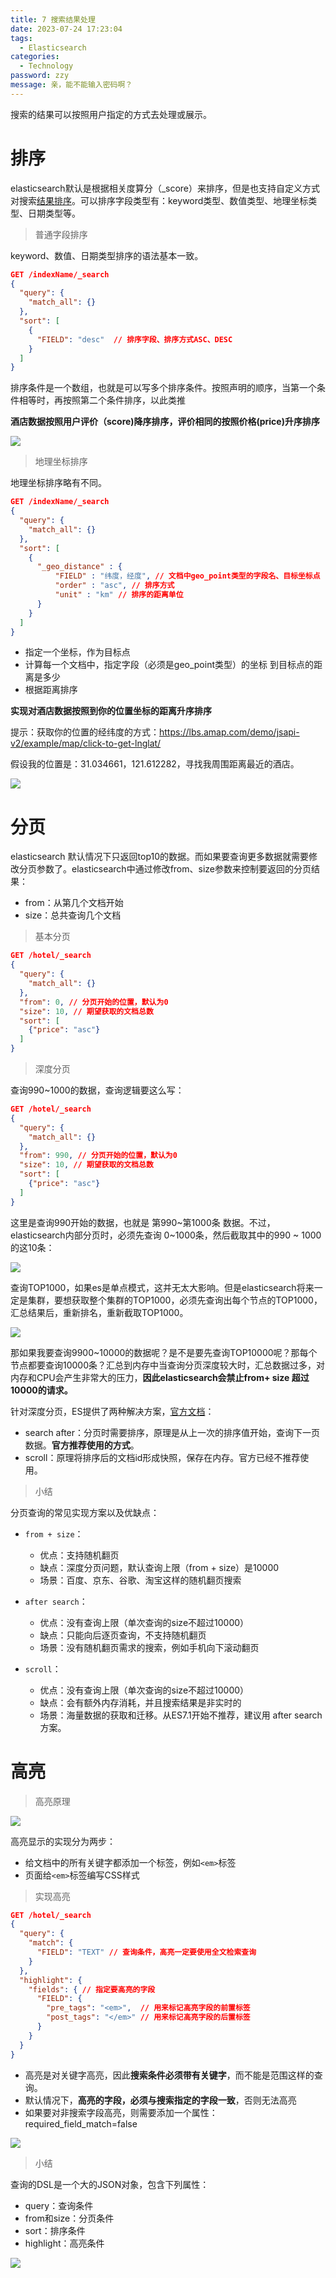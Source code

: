```yaml
---
title: 7 搜索结果处理
date: 2023-07-24 17:23:04
tags: 
  - Elasticsearch
categories: 
  - Technology
password: zzy   
message: 亲，能不能输入密码啊？
---
```


搜索的结果可以按照用户指定的方式去处理或展示。

# 排序

elasticsearch默认是根据相关度算分（_score）来排序，但是也支持自定义方式对搜索[结果排序](https://www.elastic.co/guide/en/elasticsearch/reference/current/sort-search-results.html)。可以排序字段类型有：keyword类型、数值类型、地理坐标类型、日期类型等。

> 普通字段排序

keyword、数值、日期类型排序的语法基本一致。

```json
GET /indexName/_search
{
  "query": {
    "match_all": {}
  },
  "sort": [
    {
      "FIELD": "desc"  // 排序字段、排序方式ASC、DESC
    }
  ]
}
```

排序条件是一个数组，也就是可以写多个排序条件。按照声明的顺序，当第一个条件相等时，再按照第二个条件排序，以此类推

**酒店数据按照用户评价（score)降序排序，评价相同的按照价格(price)升序排序**

![](https://cyan-images.oss-cn-shanghai.aliyuncs.com/images/04-es-20230706-32.png)



> 地理坐标排序

地理坐标排序略有不同。

```json
GET /indexName/_search
{
  "query": {
    "match_all": {}
  },
  "sort": [
    {
      "_geo_distance" : {
          "FIELD" : "纬度，经度", // 文档中geo_point类型的字段名、目标坐标点
          "order" : "asc", // 排序方式
          "unit" : "km" // 排序的距离单位
      }
    }
  ]
}
```

- 指定一个坐标，作为目标点
- 计算每一个文档中，指定字段（必须是geo_point类型）的坐标 到目标点的距离是多少
- 根据距离排序

**实现对酒店数据按照到你的位置坐标的距离升序排序**

提示：获取你的位置的经纬度的方式：https://lbs.amap.com/demo/jsapi-v2/example/map/click-to-get-lnglat/

假设我的位置是：31.034661，121.612282，寻找我周围距离最近的酒店。

![](https://cyan-images.oss-cn-shanghai.aliyuncs.com/images/04-es-20230706-33.png)

# 分页

elasticsearch 默认情况下只返回top10的数据。而如果要查询更多数据就需要修改分页参数了。elasticsearch中通过修改from、size参数来控制要返回的分页结果：

- from：从第几个文档开始
- size：总共查询几个文档

> 基本分页

```json
GET /hotel/_search
{
  "query": {
    "match_all": {}
  },
  "from": 0, // 分页开始的位置，默认为0
  "size": 10, // 期望获取的文档总数
  "sort": [
    {"price": "asc"}
  ]
}
```

>  深度分页

查询990~1000的数据，查询逻辑要这么写：

```json
GET /hotel/_search
{
  "query": {
    "match_all": {}
  },
  "from": 990, // 分页开始的位置，默认为0
  "size": 10, // 期望获取的文档总数
  "sort": [
    {"price": "asc"}
  ]
}
```

这里是查询990开始的数据，也就是 第990~第1000条 数据。不过，elasticsearch内部分页时，必须先查询 0~1000条，然后截取其中的990 ~ 1000的这10条：

![](https://cyan-images.oss-cn-shanghai.aliyuncs.com/images/04-es-20230706-34.png)



查询TOP1000，如果es是单点模式，这并无太大影响。但是elasticsearch将来一定是集群，要想获取整个集群的TOP1000，必须先查询出每个节点的TOP1000，汇总结果后，重新排名，重新截取TOP1000。

![](https://cyan-images.oss-cn-shanghai.aliyuncs.com/images/04-es-20230706-35.png)



那如果我要查询9900~10000的数据呢？是不是要先查询TOP10000呢？那每个节点都要查询10000条？汇总到内存中当查询分页深度较大时，汇总数据过多，对内存和CPU会产生非常大的压力，**因此elasticsearch会禁止from+ size 超过10000的请求。**

针对深度分页，ES提供了两种解决方案，[官方文档](https://www.elastic.co/guide/en/elasticsearch/reference/current/paginate-search-results.html)：

- search after：分页时需要排序，原理是从上一次的排序值开始，查询下一页数据。**官方推荐使用的方式**。
- scroll：原理将排序后的文档id形成快照，保存在内存。官方已经不推荐使用。

> 小结

分页查询的常见实现方案以及优缺点：

- `from + size`：
  - 优点：支持随机翻页
  - 缺点：深度分页问题，默认查询上限（from + size）是10000
  - 场景：百度、京东、谷歌、淘宝这样的随机翻页搜索
- `after search`：
  - 优点：没有查询上限（单次查询的size不超过10000）
  - 缺点：只能向后逐页查询，不支持随机翻页
  - 场景：没有随机翻页需求的搜索，例如手机向下滚动翻页

- `scroll`：
  - 优点：没有查询上限（单次查询的size不超过10000）
  - 缺点：会有额外内存消耗，并且搜索结果是非实时的
  - 场景：海量数据的获取和迁移。从ES7.1开始不推荐，建议用 after search方案。

# 高亮

> 高亮原理

![](https://cyan-images.oss-cn-shanghai.aliyuncs.com/images/04-es-20230706-36.png)

高亮显示的实现分为两步：

- 给文档中的所有关键字都添加一个标签，例如`<em>`标签
- 页面给`<em>`标签编写CSS样式

> 实现高亮

```json
GET /hotel/_search
{
  "query": {
    "match": {
      "FIELD": "TEXT" // 查询条件，高亮一定要使用全文检索查询
    }
  },
  "highlight": {
    "fields": { // 指定要高亮的字段
      "FIELD": {
        "pre_tags": "<em>",  // 用来标记高亮字段的前置标签
        "post_tags": "</em>" // 用来标记高亮字段的后置标签
      }
    }
  }
}
```

- 高亮是对关键字高亮，因此**搜索条件必须带有关键字**，而不能是范围这样的查询。
- 默认情况下，**高亮的字段，必须与搜索指定的字段一致**，否则无法高亮
- 如果要对非搜索字段高亮，则需要添加一个属性：required_field_match=false

![](https://cyan-images.oss-cn-shanghai.aliyuncs.com/images/04-es-20230706-37.png)

> 小结

查询的DSL是一个大的JSON对象，包含下列属性：

- query：查询条件
- from和size：分页条件
- sort：排序条件
- highlight：高亮条件

![](https://cyan-images.oss-cn-shanghai.aliyuncs.com/images/04-es-20230706-38.png)





